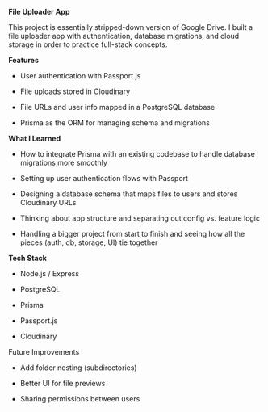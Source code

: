**File Uploader App**

This project is essentially stripped-down version of Google Drive. I built a file uploader app with authentication, database migrations, and cloud storage in order to practice full-stack concepts.

**Features**

- User authentication with Passport.js

- File uploads stored in Cloudinary

- File URLs and user info mapped in a PostgreSQL database

- Prisma as the ORM for managing schema and migrations

**What I Learned**

- How to integrate Prisma with an existing codebase to handle database migrations more smoothly

- Setting up user authentication flows with Passport

- Designing a database schema that maps files to users and stores Cloudinary URLs

- Thinking about app structure and separating out config vs. feature logic

- Handling a bigger project from start to finish and seeing how all the pieces (auth, db, storage, UI) tie together

**Tech Stack**

- Node.js / Express

- PostgreSQL

- Prisma

- Passport.js

- Cloudinary

Future Improvements

- Add folder nesting (subdirectories)

- Better UI for file previews

- Sharing permissions between users
